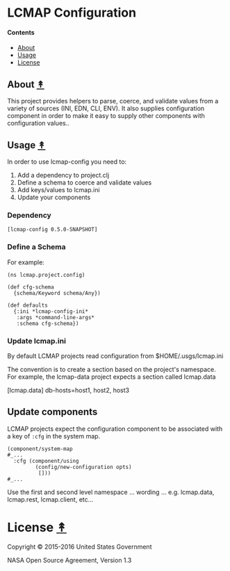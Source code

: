 # LCMAP Configuration

#### Contents

* [About](#about-)
* [Usage](#usage-)
* [License](#usage-)

## About [&#x219F;](#contents)

This project provides helpers to parse, coerce, and validate values from a variety of sources (INI, EDN, CLI, ENV). It also supplies configuration component in order to make it easy to supply other components with configuration values..

## Usage [&#x219F;](#contents)

In order to use lcmap-config you need to:

1. Add a dependency to project.clj
2. Define a schema to coerce and validate values
3. Add keys/values to lcmap.ini
4. Update your components

### Dependency

```
[lcmap-config 0.5.0-SNAPSHOT]
```

### Define a Schema

For example:

```
(ns lcmap.project.config)

(def cfg-schema
  {schema/Keyword schema/Any})

(def defaults
  {:ini *lcmap-config-ini*
   :args *command-line-args*
   :schema cfg-schema})
```

### Update lcmap.ini

By default LCMAP projects read configuration from $HOME/.usgs/lcmap.ini

The convention is to create a section based on the project's namespace. For example, the lcmap-data project expects a section called lcmap.data

[lcmap.data]
db-hosts=host1, host2, host3

## Update components

LCMAP projects expect the configuration component to be associated with a key of `:cfg` in the system map.

```
(component/system-map
#_...
  :cfg (component/using
         (config/new-configuration opts)
          []))
#_...
```


Use the first and second level namespace ... wording ... e.g. lcmap.data, lcmap.rest, lcmap.client, etc...

# License [&#x219F;](#contents)

Copyright © 2015-2016 United States Government

NASA Open Source Agreement, Version 1.3
